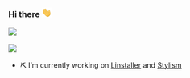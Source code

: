 ### Hi there <img src="https://github.com/ABSphreak/ABSphreak/blob/master/gifs/Hi.gif" width="20px" />

[![](https://github-readme-stats.vercel.app/api?username=mahbodhastam&show_icons=true&theme=ayu-mirage&hide=issues)](https://github.com/MahbodHastam/)

[![](https://github-readme-stats.vercel.app/api/top-langs/?username=mahbodhastam&theme=ayu-mirage&layout=compact)](https://github.com/MahbodHastam/)

- ⛏️ I’m currently working on [Linstaller](https://github.com/MahbodHastam/Linstaller) and [Stylism](https://github.com/MahbodHastam/Stylism)

<!--
- 🌱 I’m currently learning ...
- 👯 I’m looking to collaborate on ...
- 🤔 I’m looking for help with ...
- 💬 Ask me about ...
- 📫 How to reach me: ...
- 😄 Pronouns: ...
- ⚡ Fun fact: ...
-->
